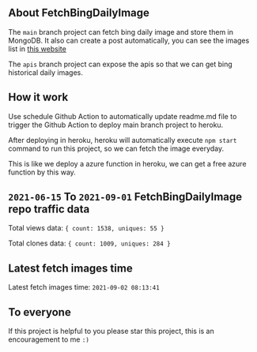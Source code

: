 ## About FetchBingDailyImage

The `main` branch project can fetch bing daily image and store them in MongoDB.
It also can create a post automatically, you can see the images list in [this website](https://oursalbum.netlify.app)

The `apis` branch project can expose the apis so that we can get bing historical daily images.

## How it work

Use schedule Github Action to automatically update readme.md file to trigger the Github Action to deploy main branch project to heroku.

After deploying in heroku, heroku will automatically execute `npm start` command to run this project, so we can fetch the image everyday.

This is like we deploy a azure function in heroku, we can get a free azure function by this way.

## `2021-06-15` To `2021-09-01` FetchBingDailyImage repo traffic data

Total views data: `{ count: 1538, uniques: 55 }`

Total clones data: `{ count: 1009, uniques: 284 }`

## Latest fetch images time

Latest fetch images time: `2021-09-02 08:13:41`

## To everyone

If this project is helpful to you please star this project, this is an encouragement to me `:)`



